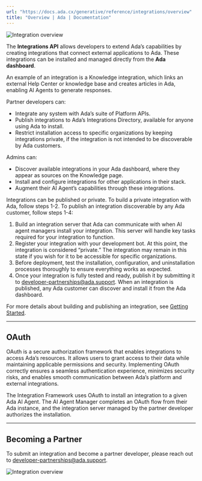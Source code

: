 ```yaml
---
url: "https://docs.ada.cx/generative/reference/integrations/overview"
title: "Overview | Ada | Documentation"
---
```


![Integration overview](https://prod.ferndocs.com/_next/image?url=https%3A%2F%2Ffiles.buildwithfern.com%2Fhttps%3A%2F%2Fada.docs.buildwithfern.com%2F2025-06-03T20%3A37%3A42.166Z%2Fversions%2Fassets%2Fimages%2Fintegration-guide-overview-2.png&w=3840&q=75)

The **Integrations API** allows developers to extend Ada’s capabilities by creating integrations that connect external applications to Ada. These integrations can be installed and managed directly from the **Ada dashboard**.

An example of an integration is a Knowledge integration, which links an external Help Center or knowledge base and creates articles in Ada, enabling AI Agents to generate responses.

Partner developers can:

- Integrate any system with Ada’s suite of Platform APIs.
- Publish integrations to Ada’s Integrations Directory, available for anyone using Ada to install.
- Restrict installation access to specific organizations by keeping integrations private, if the integration is not intended to be discoverable by Ada customers.

Admins can:

- Discover available integrations in your Ada dashboard, where they appear as sources on the Knowledge page.
- Install and configure integrations for other applications in their stack.
- Augment their AI Agent’s capabilities through these integrations.

Integrations can be published or private. To build a private integration with Ada, follow steps 1-2. To publish an integration discoverable by any Ada customer, follow steps 1-4:

1. Build an integration server that Ada can communicate with when AI agent managers install your integration. This server will handle key tasks required for your integration to function.
2. Register your integration with your development bot. At this point, the integration is considered “private.” The integration may remain in this state if you wish for it to be accessible for specific organizations.
3. Before deployment, test the installation, configuration, and uninstallation processes thoroughly to ensure everything works as expected.
4. Once your integration is fully tested and ready, publish it by submitting it to [developer-partnerships@ada.support](mailto:developer-partnerships@ada.support). When an integration is published, any Ada customer can discover and install it from the Ada dashboard.

For more details about building and publishing an integration, see [Getting Started](https://docs.ada.cx/generative/reference/integrations/getting-started).

* * *

## OAuth

OAuth is a secure authorization framework that enables integrations to access Ada’s resources. It allows users to grant access to their data while maintaining applicable permissions and security. Implementing OAuth correctly ensures a seamless authentication experience, minimizes security risks, and enables smooth communication between Ada’s platform and external integrations.

The Integration Framework uses OAuth to install an integration to a given Ada AI Agent. The AI Agent Manager completes an OAuth flow from their Ada instance, and the integration server managed by the partner developer authorizes the installation.

* * *

## Becoming a Partner

To submit an integration and become a partner developer, please reach out to [developer-partnerships@ada.support](mailto:developer-partnerships@ada.support).

![Integration overview](https://prod.ferndocs.com/_next/image?url=https%3A%2F%2Ffiles.buildwithfern.com%2Fhttps%3A%2F%2Fada.docs.buildwithfern.com%2F2025-06-03T20%3A37%3A42.166Z%2Fversions%2Fassets%2Fimages%2Fintegration-guide-overview-2.png&w=3840&q=75)